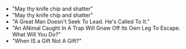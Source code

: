 * "May thy knife chip and shatter"
* "May thy knife chip and shatter"
* "A Great Man Doesn't Seek To Lead. He's Called To It."
* "An ANimal Caught In A Trap Will Gnaw Off Its Own Leg To Escape. What Will You Do?"
* "When IS a Gift Not A Gift?"
